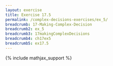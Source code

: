 ```yaml
---
layout: exercise
title: Exercise 17.5
permalink: /complex-decisions-exercises/ex_5/
breadcrumb: 17-Making-Complex-Decision
breadcrumb2: ex_5
breadcrumb3: 17makingComplexDecisions
breadcrumb4: ch17ex5
breadcrumb5: ex17.5
---
```


{% include mathjax_support %}

